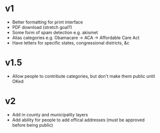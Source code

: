 # v1
* Better formatting for print interface 
* PDF download (stretch goal?)
* Some form of spam detection e.g. akismet
* Alias categories e.g. Obamacare -> ACA -> Affordable Care Act
* Have letters for specific states, congressional districts, &c

# v1.5
* Allow people to contribute categories, but don't make them public until OKed

# v2
* Add in county and municipality layers
* Add ability for people to add offical addresses (must be approved before being public)
